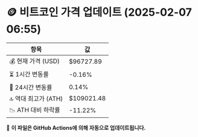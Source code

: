 # 🪙 비트코인 가격 업데이트 (2025-02-07 06:55)

| 항목                | 값 |
|--------------------|----------------|
| 💰 현재 가격 (USD) | $96727.89 |
| ⏳ 1시간 변동률    | -0.16% |
| 📆 24시간 변동률   | 0.14% |
| 🔝 역대 최고가 (ATH) | $109021.48 |
| 📉 ATH 대비 하락률 | -11.22% |

🔄 **이 파일은 GitHub Actions에 의해 자동으로 업데이트됩니다.**
